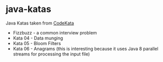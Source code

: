 [CodeKata]: http://codekata.com/

java-katas
==========

Java Katas taken from [CodeKata][]

 * Fizzbuzz - a common interview problem
 * Kata 04 - Data munging
 * Kata 05 - Bloom Filters
 * Kata 06 - Anagrams (this is interesting because it uses Java 8 parallel 
   streams for processing the input file)
 
